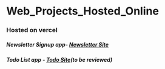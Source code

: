 # Web_Projects_Hosted_Online


### Hosted on vercel
##### Newsletter Signup app- [Newsletter Site](https://newsletter-signup-ochwada.vercel.app/) 
##### Todo List app - [Todo Site](https://todolist-ochwada.vercel.app/)(to be reviewed)
 
